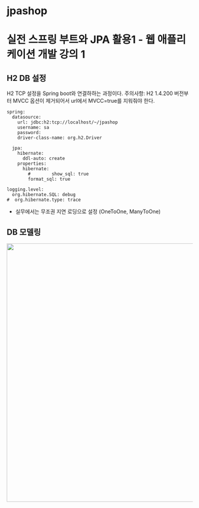 # jpashop
# 실전 스프링 부트와 JPA 활용1 - 웹 애플리케이션 개발 강의 1

## H2 DB 설정
H2 TCP 설정을 Spring boot와 연결하하는 과정이다.
주의사항: H2 1.4.200 버전부터 MVCC 옵션이 제거되어서
url에서 MVCC=true를 지워줘야 한다.
```
spring:
  datasource:
    url: jdbc:h2:tcp://localhost/~/jpashop
    username: sa
    password:
    driver-class-name: org.h2.Driver

  jpa:
    hibernate:
      ddl-auto: create
    properties:
      hibernate:
        #        show_sql: true
        format_sql: true

logging.level:
  org.hibernate.SQL: debug
#  org.hibernate.type: trace
```


* 실무에서는 무조권 지연 로딩으로 설정 (OneToOne, ManyToOne)

## DB 모델링
<img src="https://user-images.githubusercontent.com/76925402/170308759-18b3d135-46bd-4541-964d-4686ea1e3fed.png" width="700">


